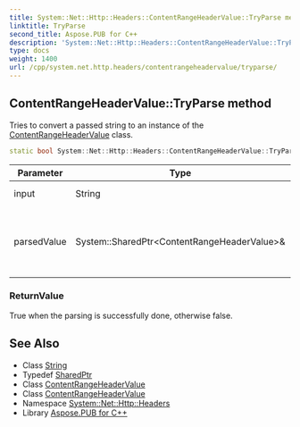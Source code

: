 ```yaml
---
title: System::Net::Http::Headers::ContentRangeHeaderValue::TryParse method
linktitle: TryParse
second_title: Aspose.PUB for C++
description: 'System::Net::Http::Headers::ContentRangeHeaderValue::TryParse method. Tries to convert a passed string to an instance of the ContentRangeHeaderValue class in C++.'
type: docs
weight: 1400
url: /cpp/system.net.http.headers/contentrangeheadervalue/tryparse/
---
```

## ContentRangeHeaderValue::TryParse method


Tries to convert a passed string to an instance of the [ContentRangeHeaderValue](../) class.

```cpp
static bool System::Net::Http::Headers::ContentRangeHeaderValue::TryParse(String input, System::SharedPtr<ContentRangeHeaderValue> &parsedValue)
```


| Parameter | Type | Description |
| --- | --- | --- |
| input | String | A string to parse. |
| parsedValue | System::SharedPtr\<ContentRangeHeaderValue\>\& | An instance where a parsed object will be assigned. |

### ReturnValue

True when the parsing is successfully done, otherwise false.

## See Also

* Class [String](../../../system/string/)
* Typedef [SharedPtr](../../../system/sharedptr/)
* Class [ContentRangeHeaderValue](../)
* Class [ContentRangeHeaderValue](../)
* Namespace [System::Net::Http::Headers](../../)
* Library [Aspose.PUB for C++](../../../)
